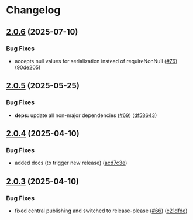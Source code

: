 # Changelog

## [2.0.6](https://github.com/miracum/kafka-fhir-serializer/compare/v2.0.5...v2.0.6) (2025-07-10)


### Bug Fixes

* accepts null values for serialization instead of requireNonNull ([#76](https://github.com/miracum/kafka-fhir-serializer/issues/76)) ([90de205](https://github.com/miracum/kafka-fhir-serializer/commit/90de205bf25caf6d09554764b192a8e4d158a5c4))

## [2.0.5](https://github.com/miracum/kafka-fhir-serializer/compare/v2.0.4...v2.0.5) (2025-05-25)


### Bug Fixes

* **deps:** update all non-major dependencies ([#69](https://github.com/miracum/kafka-fhir-serializer/issues/69)) ([df58643](https://github.com/miracum/kafka-fhir-serializer/commit/df58643924a0ece0eb2ae334301d7f026d374875))

## [2.0.4](https://github.com/miracum/kafka-fhir-serializer/compare/v2.0.3...v2.0.4) (2025-04-10)


### Bug Fixes

* added docs (to trigger new release) ([acd7c3e](https://github.com/miracum/kafka-fhir-serializer/commit/acd7c3eb484a2079006045236239eb62e470fcf4))

## [2.0.3](https://github.com/miracum/kafka-fhir-serializer/compare/v2.0.2...v2.0.3) (2025-04-10)


### Bug Fixes

* fixed central publishing and switched to release-please ([#66](https://github.com/miracum/kafka-fhir-serializer/issues/66)) ([c21dfde](https://github.com/miracum/kafka-fhir-serializer/commit/c21dfdefd8f039091e78e1cc1fcdc935ece9bfc6))
